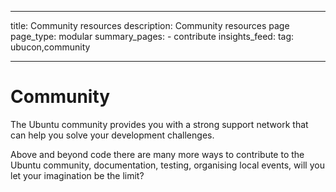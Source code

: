 ----
title: Community resources
description: Community resources page
page_type: modular
summary_pages:
    - contribute
insights_feed:
    tag: ubucon,community
    
----

# Community

The Ubuntu community provides you with a strong support network that can help you solve your development challenges.

Above and beyond code there are many more ways to contribute to the Ubuntu community, documentation, testing, organising local events, will you let your imagination be the limit? 
